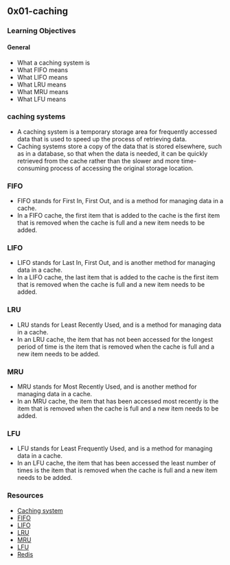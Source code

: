 ## 0x01-caching
### Learning Objectives
#### General
* What a caching system is
* What FIFO means
* What LIFO means
* What LRU means
* What MRU means
* What LFU means

### caching systems
* A caching system is a temporary storage area for frequently accessed data that is used to speed up the process of retrieving data.
* Caching systems store a copy of the data that is stored elsewhere, such as in a database, so that when the data is needed, it can be quickly retrieved from the cache rather than the slower and more time-consuming process of accessing the original storage location.

### FIFO
* FIFO stands for First In, First Out, and is a method for managing data in a cache.
* In a FIFO cache, the first item that is added to the cache is the first item that is removed when the cache is full and a new item needs to be added.

### LIFO
* LIFO stands for Last In, First Out, and is another method for managing data in a cache.
* In a LIFO cache, the last item that is added to the cache is the first item that is removed when the cache is full and a new item needs to be added.

### LRU
* LRU stands for Least Recently Used, and is a method for managing data in a cache.
* In an LRU cache, the item that has not been accessed for the longest period of time is the item that is removed when the cache is full and a new item needs to be added.

### MRU
* MRU stands for Most Recently Used, and is another method for managing data in a cache.
* In an MRU cache, the item that has been accessed most recently is the item that is removed when the cache is full and a new item needs to be added.

### LFU
* LFU stands for Least Frequently Used, and is a method for managing data in a cache.
* In an LFU cache, the item that has been accessed the least number of times is the item that is removed when the cache is full and a new item needs to be added.

### Resources
* [Caching system](https://en.wikipedia.org/wiki/Cache_(computing))
* [FIFO](https://en.wikipedia.org/wiki/FIFO_(computing_and_electronics))
* [LIFO](https://en.wikipedia.org/wiki/LIFO_(computing))
* [LRU](https://en.wikipedia.org/wiki/Cache_replacement_policies#Least_recently_used_(LRU))
* [MRU](https://en.wikipedia.org/wiki/Cache_replacement_policies#Most_recently_used_(MRU))
* [LFU](https://en.wikipedia.org/wiki/Cache_replacement_policies#Least-frequently_used_(LFU))
* [Redis](https://redis.io/)